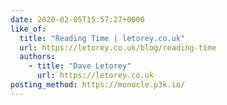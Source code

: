 ```yaml
---
date: 2020-02-05T15:57:27+0000
like_of:
  title: "Reading Time | letorey.co.uk"
  url: https://letorey.co.uk/blog/reading-time
  authors:
    - title: "Dave Letorey"
      url: https://letorey.co.uk
posting_method: https://monocle.p3k.io/
---
```


